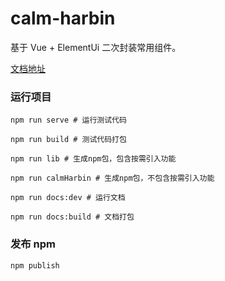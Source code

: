 # calm-harbin

基于 Vue + ElementUi 二次封装常用组件。

[文档地址](https://calmharbin.github.io/calm-harbin/docs/dist/)

### 运行项目

```
npm run serve # 运行测试代码

npm run build # 测试代码打包

npm run lib # 生成npm包，包含按需引入功能

npm run calmHarbin # 生成npm包，不包含按需引入功能

npm run docs:dev # 运行文档

npm run docs:build # 文档打包
```

### 发布 npm

```
npm publish
```
